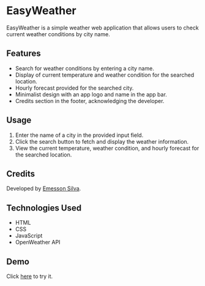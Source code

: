 # EasyWeather

EasyWeather is a simple weather web application that allows users to check current weather conditions by city name.

## Features

- Search for weather conditions by entering a city name.
- Display of current temperature and weather condition for the searched location.
- Hourly forecast provided for the searched city.
- Minimalist design with an app logo and name in the app bar.
- Credits section in the footer, acknowledging the developer.

## Usage

1. Enter the name of a city in the provided input field.
2. Click the search button to fetch and display the weather information.
3. View the current temperature, weather condition, and hourly forecast for the searched location.

## Credits

Developed by [Emesson Silva](https://github.com/emessonSilva/).

## Technologies Used

- HTML
- CSS
- JavaScript
- OpenWeather API

## Demo

Click [here]([(https://easy-weather0.netlify.app/)]) to try it.


